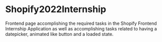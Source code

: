 # Shopify2022Internship


Frontend page accomplishing the required tasks in the Shopify Frontend Internship Application as well as accomplishing tasks related to having a datepicker, animated like button and a loaded state.


